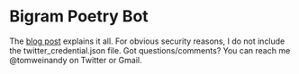 # Bigram Poetry Bot

The [blog post](https://dev.to/tomweinandy/building-a-twitter-bot-to-write-bigram-poems-50cm-temp-slug-3889234?preview=a41bdd1665ba0fd311efea68c7b250abfcab72f66ef49ef92ba8799665b068faa693cfe197731168a019cfdaba9910c7f6f5290614f0e4b1633ac2f4) explains it all. For obvious security reasons, I do not include the twitter_credential.json file. Got questions/comments? You can reach me @tomweinandy on Twitter or Gmail.
